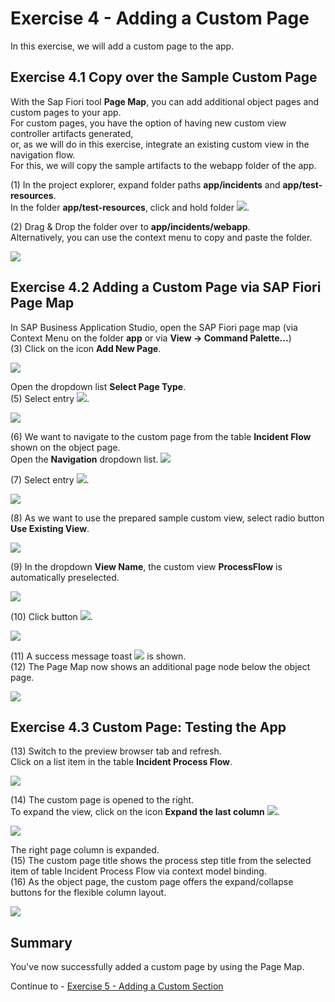# Exercise 4 - Adding a Custom Page

In this exercise, we will add a custom page to the app.

## Exercise 4.1 Copy over the Sample Custom Page

With the Sap Fiori tool **Page Map**, you can add additional object pages and custom pages to your app.\
For custom pages, you have the option of having new custom view controller artifacts generated,\
or, as we will do in this exercise, integrate an existing custom view in the navigation flow.\
For this, we will copy the sample artifacts to the webapp folder of the app.

(1) In the project explorer, expand folder paths **app/incidents** and **app/test-resources**.\
In the folder **app/test-resources**, click and hold folder ![](./images/image2.png).

(2) Drag & Drop the folder over to **app/incidents/webapp**.\
Alternatively, you can use the context menu to copy and paste the folder.

![](./images/image1.png)

## Exercise 4.2 Adding a Custom Page via SAP Fiori Page Map

In SAP Business Application Studio, open the SAP Fiori page map (via Context Menu on the folder **app** or via **View -> Command Palette...**)\
(3) Click on the icon **Add New Page**.

![](./images/image4.png)

Open the dropdown list **Select Page Type**.\
(5) Select entry ![](./images/image9.png).

![](./images/image8.png)

(6) We want to navigate to the custom page from the table **Incident Flow** shown on the object page.\
 Open the **Navigation** dropdown list.
![](./images/image10.png)

(7) Select entry ![](./images/image13.png).

![](./images/image12.png)

(8) As we want to use the prepared sample custom view, select radio button **Use Existing View**.

![](./images/image14.png)

(9) In the dropdown **View Name**, the custom view **ProcessFlow** is automatically preselected.

![](./images/image16.png)

(10) Click button ![](./images/image19.png).

![](./images/image18.png)

(11) A success message toast ![](./images/image21.png) is shown.\
(12) The Page Map now shows an additional page node below the object
page.

![](./images/image20.png)

## Exercise 4.3 Custom Page: Testing the App

(13) Switch to the preview browser tab and refresh.\
Click on a list item in the table **Incident Process Flow**.

![](./images/image22.png)

(14) The custom page is opened to the right.\
To expand the view, click on the icon **Expand the last column** ![](./images/image24.png).

![](./images/image23.png)

The right page column is expanded. \
(15) The custom page title shows the process step title from the selected item of table Incident Process Flow via context model binding.\
(16) As the object page, the custom page offers the expand/collapse buttons for the flexible column layout.

![](./images/image25.png)

## Summary

You've now successfully added a custom page by using the Page Map.

Continue to - [Exercise 5 - Adding a Custom Section ](../ex5/README.md)
